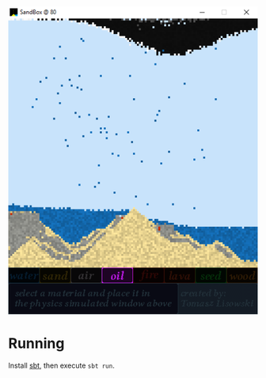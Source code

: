 ![SandBox](/screenshot.png?raw=true "SandBox")

# Running
Install [sbt](https://www.scala-sbt.org), then execute `sbt run`.
